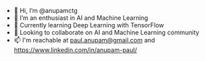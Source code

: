 - 👋 Hi, I’m @anupamctg
- 👀 I’m an enthusiast in AI and Machine Learning
- 🌱 Currently learning Deep Learning with TensorFlow
- 💞️ Looking to collaborate on AI and Machine Learning community
- 📫 I'm reachable at paul.anupam@gmail.com and https://www.linkedin.com/in/anupam-paul/

<!---
anupamctg/anupamctg is a ✨ special ✨ repository because its `README.md` (this file) appears on your GitHub profile.
You can click the Preview link to take a look at your changes.
--->
